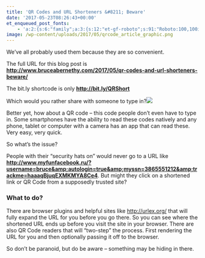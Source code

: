 ```yaml
---
title: 'QR Codes and URL Shorteners &#8211; Beware'
date: '2017-05-23T08:26:43+00:00'
et_enqueued_post_fonts:
    - 'a:2:{s:6:"family";a:3:{s:12:"et-gf-roboto";s:91:"Roboto:100,100italic,300,300italic,regular,italic,500,500italic,700,700italic,900,900italic";s:22:"et-gf-roboto-condensed";s:59:"Roboto+Condensed:300,300italic,regular,italic,700,700italic";s:17:"et-gf-roboto-slab";s:51:"Roboto+Slab:100,200,300,regular,500,600,700,800,900";}s:6:"subset";a:7:{i:0;s:9:"latin-ext";i:1;s:5:"greek";i:2;s:9:"greek-ext";i:3;s:10:"vietnamese";i:4;s:8:"cyrillic";i:5;s:5:"latin";i:6;s:12:"cyrillic-ext";}}'
image: /wp-content/uploads/2017/05/qrcode_article_graphic.png
---
```


We’ve all probably used them because they are so convenient.

The full URL for this blog post is **http://www.bruceabernethy.com/2017/05/qr-codes-and-url-shorteners-beware/**

The bit.ly shortcode is only **http://bit.ly/QRShort**

Which would you rather share with someone to type in?![](http://www.bruceabernethy.com/wp-content/uploads/2017/05/qrcode_article_code.png)

Better yet, how about a QR code – this code people don’t even have to type in. Some smartphones have the ability to read these codes natively and any phone, tablet or computer with a camera has an app that can read these. Very easy, very quick.

So what’s the issue?

People with their “security hats on” would never go to a URL like **http://www.myfunfacebook.ru/?username=bruce&amp;autologin=true&amp;myssn=3865551212&amp;trackme=haaaqBjuqEXMKMYA8Ce4**. But might they click on a shortened link or QR Code from a supposedly trusted site?

### What to do?

There are browser plugins and helpful sites like http://urlex.org/ that will fully expand the URL for you before you go there. So you can see where the shortened URL ends up before you visit the site in your browser. There are also QR Code readers that will “two-step” the process. First rendering the URL for you and then optionally passing it off to the browser.

So don’t be paranoid, but do be aware – something may be hiding in there.